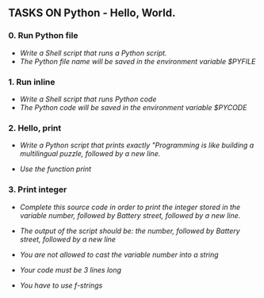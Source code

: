 ## TASKS ON Python - Hello, World.

### 0. Run Python file

* *Write a Shell script that runs a Python script.*
* *The Python file name will be saved in the environment variable $PYFILE*

### 1. Run inline

* *Write a Shell script that runs Python code*
* *The Python code will be saved in the environment variable $PYCODE* 

### 2. Hello, print

* *Write a Python script that prints exactly "Programming is like building a multilingual puzzle, followed by a new line.*

* *Use the function print*

### 3. Print integer

* *Complete this source code in order to print the integer stored in the variable number, followed by Battery street, followed by a new line.*

* *The output of the script should be:
the number, followed by Battery street,
followed by a new line*

* *You are not allowed to cast the variable number into a string*

* *Your code must be 3 lines long*

* *You have to use f-strings*
